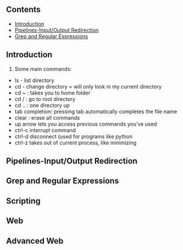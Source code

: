 ## Contents

- [Introduction](#introduction)
- [Pipelines-Input/Output Redirection](#Pipelines-Input/Output-Redirection)
- [Grep and Regular Expressions](#grep-and-regular-expressions)

## Introduction
1. Some main commands:
- ls - list directory
- cd - change directory
= will only look in my current directory
- cd ~ : takes you to home folder
- cd / : go to root directory
- cd .. : one directory up
- tab completion: pressing tab automatically completes the file name
- clear : erase all commands
- up arrow lets you access previous commands you’ve used
- ctrl-c interrupt command
- ctrl-d disconnect (used for programs like python
- ctrl-z takes out of current process, like minimizing
## Pipelines-Input/Output Redirection
## Grep and Regular Expressions
## Scripting
## Web
## Advanced Web
